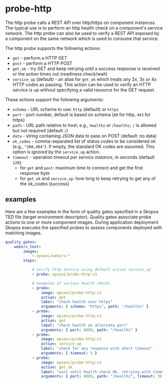 # probe-http
The http probe calls a REST API over http/https on component instances.  The typical use is to perform an http health check on a component's service network.  The http probe can also be used to verify a REST API exposed by a component on the same network which is used to consume that service.

The http probe supports the following actions:

* `get` - perform a HTTP GET
* `post` - perform a HTTP POST
* `get_ok` - try GET and keep retrying until a success response is received or the action times out (readiness check/wait)
* `service_up` (default) - an alias for `get_ok` which treats any 2x, 3x or 4x HTTP codes as passing.  This action can be used to verify an HTTP service is up without specifying a valid resource for the GET request.

These actions support the following arguments:

* `schema` - URL schema to use: `http` (default) or `https`
* `port` - port number, default is based on schema (`80` for http, `443` for https)
* `path` - URL path relative to host; e.g., `healthz` or `/healthz`; `/` is allowed but not required (default `/`)
* `data` - string containing JSON data to pass on POST (default: no data)
* `ok_codes` - comma-separated list of status codes to be considered ok (e.g., `"200,404"`). If empty, the standard OK codes are assumed.  This option is *ignored* by the `service_up` action.
* `timeout` - operation timeout *per service instance*, in seconds (default `120`):
    * for `get` and `post`: maximum time to connect and get the first response byte
    * for `get_ok` and `service_up`: how long to keep retrying to get any of the ok_codes (success)

## examples

Here are a few examples in the form of quality gates specified in a Skopos TED file (target environment descriptor).  Quality gates associate probe actions to one or more component images.  During application deployment Skopos executes the specified probes to assess components deployed with matching images.

```yaml
quality_gates:
    websrv_test:
        images:
            - opsani/websrv:*
        steps:

            # verify http service using default action service_up
            - probe: opsani/probe-http:v1

            # examples of various health checks
            - probe:
                image: opsani/probe-http:v1
                action: get
                label: "check health over https"
                arguments: { schema: "https", path: "/healthz" }
            - probe:
                image: opsani/probe-http:v1
                action: get
                label: "check health on alternate port"
                arguments: { port: 8080, path: "/healthz" }
            - probe:
                image: opsani/probe-http:v1
                action: service_up
                label: "check for any response with short timeout"
                arguments: { timeout: 5 }
            - probe:
                image: opsani/probe-http:v1
                action: get_ok
                label: "wait until health check OK, retrying with timeout"
                arguments: { port: 8080, path: "/healthz", timeout: 30 }
```
